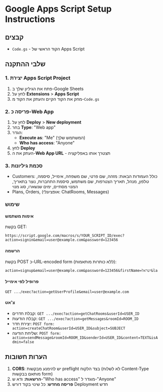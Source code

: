 # Google Apps Script Setup Instructions

## קבצים
- `Code.gs` - הקוד הראשי של Apps Script

## שלבי ההתקנה

### 1. יצירת Apps Script Project
1. פתח את הגיליון שלך ב-Google Sheets
2. לחץ על **Extensions** > **Apps Script**
3. מחק את הקוד הקיים והעתק את הקוד מ-`Code.gs`

### 2. פריסה כ-Web App
1. לחץ על **Deploy** > **New deployment**
2. בחר **Type**: "Web app"
3. הגדר:
   - **Execute as**: "Me" (המשתמש שלך)
   - **Who has access**: "Anyone"
4. לחץ **Deploy**
5. העתק את ה-**Web App URL** - תצטרך אותו באפליקציה

### 3. סכמת גיליונות
- Customers: כולל העמודות הבאות: מזהה, שם פרטי, שם משפחה, אימייל, סיסמה, טלפון, מנהל, תאריך הצטרפות, שם משתמש, סיסמת התחברות, נוצר בתאריך, המנוי מסתיים, ימים שנשארו, סוג מנוי
- Plans, Orders, (אופציונלי: ChatRooms, Messages)

### שימוש

#### אימות משתמש
בקשת GET:
```
https://script.google.com/macros/s/YOUR_SCRIPT_ID/exec?action=signin&email=user@example.com&password=123456
```

#### הרשמה
בקשת POST כ-URL-encoded form (ללא כותרות מותאמות):
```
action=signup&email=user@example.com&password=123456&firstName=ישראל&lastName=כהן
```

#### פרופיל לפי אימייל
```
GET .../exec?action=getUserProfile&email=user@example.com
```

#### צ'אט
- קבלת חדרים: `GET .../exec?action=getChatRooms&userId=USER_ID`
- קבלת הודעות: `GET .../exec?action=getMessages&roomId=ROOM_ID`
- יצירת חדר: `POST form: action=createChatRoom&userId=USER_ID&subject=SUBJECT`
- שליחת הודעה: `POST form: action=sendMessage&roomId=ROOM_ID&senderId=USER_ID&content=TEXT&isAdmin=false`

## הערות חשובות
1. **CORS**: יש להימנע מבקשות preflight בצד הלקוח (לא לשלוח Content-Type מותאם בבקשות form)
2. **הרשאות**: ודא ש-"Who has access" מוגדר ל-"Anyone"
3. **פריסה מחדש**: כל שינוי בקוד דורש Deployment חדש
